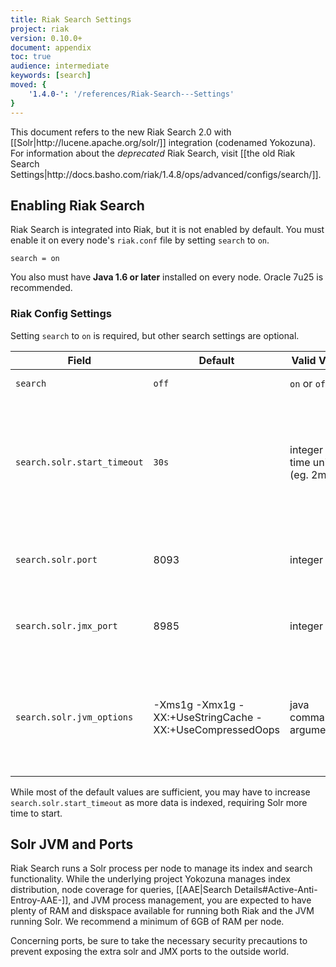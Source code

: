 ```yaml
---
title: Riak Search Settings
project: riak
version: 0.10.0+
document: appendix
toc: true
audience: intermediate
keywords: [search]
moved: {
    '1.4.0-': '/references/Riak-Search---Settings'
}
---
```


<div class="info">This document refers to the new Riak Search 2.0 with [[Solr|http://lucene.apache.org/solr/]] integration (codenamed Yokozuna). For information about the <em>deprecated</em> Riak Search, visit [[the old Riak Search Settings|http://docs.basho.com/riak/1.4.8/ops/advanced/configs/search/]].</div>

## Enabling Riak Search

Riak Search is integrated into Riak, but it is not enabled by default. You must enable it on every node's `riak.conf` file by setting `search` to `on`.

```riakconf
search = on
```

You also must have **Java 1.6 or later** installed on every node. Oracle 7u25 is recommended.

### Riak Config Settings

Setting `search` to `on` is required, but other search settings are optional.

Field  | Default | Valid Values | Description
-------|---------|--------------|-----
`search` | `off`     | `on` or `off`| Enable or disable Search
`search.solr.start_timeout` | `30s` | integer with time units (eg. 2m) | How long Riak will wait for Solr to start, attempts twice beore shutdown. Values lower than 1s will be rounded up to 1s
`search.solr.port` | 8093 | integer | The port number which Solr binds to, binds on every interface
`search.solr.jmx_port` | 8985 | integer | The port number which Solr JMX binds to, binds on every interface
`search.solr.jvm_options` | -Xms1g -Xmx1g -XX:+UseStringCache -XX:+UseCompressedOops | java commandline arguments | The options to pass to the Solr JVM.  Non-standard options, e.g. -XX, may not be portable across JVM implementations

While most of the default values are sufficient, you may have to increase `search.solr.start_timeout` as more data is indexed, requiring Solr more time to start.


## Solr JVM and Ports

Riak Search runs a Solr process per node to manage its index and search functionality. While the underlying project Yokozuna manages index distribution, node coverage for queries, [[AAE|Search Details#Active-Anti-Entroy-AAE-]], and JVM process management, you are expected to have plenty of RAM and diskspace available for running both Riak and the JVM running Solr. We recommend a minimum of 6GB of RAM per node.

Concerning ports, be sure to take the necessary security precautions to prevent exposing the extra solr and JMX ports to the outside world.


<!-- connecting to JMX -->
